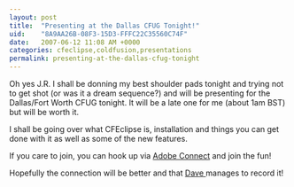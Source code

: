 ```yaml
---
layout: post
title:  "Presenting at the Dallas CFUG Tonight!"
uid:	"8A9AA26B-08F3-15D3-FFFC22C35560C74F"
date:   2007-06-12 11:08 AM +0000
categories: cfeclipse,coldfusion,presentations
permalink: presenting-at-the-dallas-cfug-tonight
---
```

Oh yes J.R. I shall be donning my best shoulder pads tonight and trying not to get shot (or was it a dream sequence?) and will be presenting for the Dallas/Fort Worth CFUG tonight. It will be a late one for me (about 1am BST) but will be worth it. 

I shall be going over what CFEclipse is, installation and things you can get done with it as well as some of the new features.

If you care to join, you can hook up via <a href="http://adobechats.adobe.acrobat.com/dfwcfugcfeclipse/">Adobe Connect</a> and join the fun!

Hopefully the connection will be better and that <a href="http://dfwcfug.instantspot.com/blog/index.cfm/2007/6/1/Next-meeting--June-12-2007--Mark-Drew-on-CFEclipse">Dave </a> manages to record it!